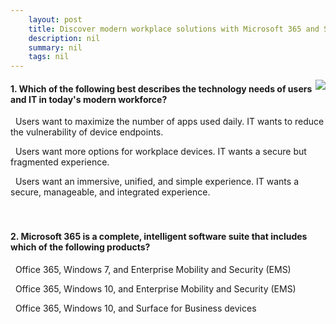 ```yaml
---
    layout: post
    title: Discover modern workplace solutions with Microsoft 365 and Surface for Business 
    description: nil
    summary: nil
    tags: nil
---
```



 <a target="_blank" href="https://docs.microsoft.com/en-us/learn/modules/discover-modern-workplace-solutions-m365-surface-business/5-knowledge-check/"><i class="fas fa-external-link-alt"></i> </a>
 <img align="right" src="https://docs.microsoft.com/en-us/learn/achievements/discover-modern-workplace-solutions-m365-surface-business.svg">
####  1. Which of the following best describes the technology needs of users and IT in today's modern workforce?


<i class='far fa-square'></i> &nbsp;&nbsp;Users want to maximize the number of apps used daily. IT wants to reduce the vulnerability of device endpoints.

<i class='far fa-square'></i> &nbsp;&nbsp;Users want more options for workplace devices. IT wants a secure but fragmented experience.

<i class='fas fa-check-square' style='color: Dodgerblue;'></i> &nbsp;&nbsp;Users want an immersive, unified, and simple experience. IT wants a secure, manageable, and integrated experience.
<br />
<br />
<br />

####  2. Microsoft 365 is a complete, intelligent software suite that includes which of the following products?


<i class='far fa-square'></i> &nbsp;&nbsp;Office 365, Windows 7, and Enterprise Mobility and Security (EMS)

<i class='fas fa-check-square' style='color: Dodgerblue;'></i> &nbsp;&nbsp;Office 365, Windows 10, and Enterprise Mobility and Security (EMS)

<i class='far fa-square'></i> &nbsp;&nbsp;Office 365, Windows 10, and Surface for Business devices
<br />
<br />
<br />
